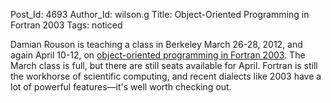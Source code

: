 Post_Id: 4693
Author_Id: wilson.g
Title: Object-Oriented Programming in Fortran 2003
Tags: noticed

<p>Damian Rouson is teaching a class in Berkeley March 26-28, 2012, and again April 10-12, on <a href="http://www.nersc.gov/users/training/nersc-training-events/oop-fortran/">object-oriented programming in Fortran 2003</a>. The March class is full, but there are still seats available for April. Fortran is still the workhorse of scientific computing, and recent dialects like 2003 have a lot of powerful features&mdash;it's well worth checking out.</p>
